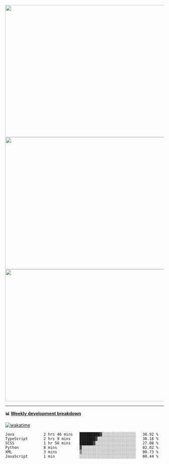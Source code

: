 <p float="left" align="middle"><img src="https://user-images.githubusercontent.com/56089155/195064669-12bd89bb-53c9-44b1-9fd8-993f93f585e1.png" width="600px" height="420px">
<img src="https://user-images.githubusercontent.com/56089155/195064706-c37aa3c8-f669-46c9-abba-1eadcbb910c5.png" width="600px" height="420px">
<img src="https://user-images.githubusercontent.com/56089155/195064753-0de674c7-4fc7-4831-a8a5-402e19cc77be.png" width="600px" height="420px"></p>

<hr />

**📊 [Weekly development breakdown](https://wakatime.com/@Ari24)**

[![wakatime](https://wakatime.com/badge/user/ca34c016-707f-4382-84cf-1823913a1423.svg)](https://wakatime.com/@ca34c016-707f-4382-84cf-1823913a1423)

<!--START_SECTION:waka-->

```text
Java             2 hrs 46 mins   █████████▓░░░░░░░░░░░░░░░   38.92 %
TypeScript       2 hrs 9 mins    ███████▓░░░░░░░░░░░░░░░░░   30.18 %
SCSS             1 hr 56 mins    ██████▓░░░░░░░░░░░░░░░░░░   27.08 %
Python           8 mins          ▓░░░░░░░░░░░░░░░░░░░░░░░░   02.02 %
XML              3 mins          ▒░░░░░░░░░░░░░░░░░░░░░░░░   00.73 %
JavaScript       1 min           ░░░░░░░░░░░░░░░░░░░░░░░░░   00.44 %
```

<!--END_SECTION:waka-->
